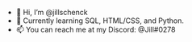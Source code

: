 - 👋  Hi, I’m @jillschenck
- 🌱  Currently learning SQL, HTML/CSS, and Python.
- 📫  You can reach me at my Discord: @Jill#0278

<!---
jillschenck/jillschenck is a ✨ special ✨ repository because its `README.md` (this file) appears on your GitHub profile.
You can click the Preview link to take a look at your changes.
--->

